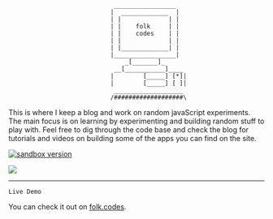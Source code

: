                                  _________________
                                |  _____________  |
                                | |             | |
                                | |    folk     | |
                                | |    codes    | |
                                | |             | |
                                | |_____________| |
                                |_________________|
                                    _[_______]_
                                 __[___________]____
                                |        [_____] [*]|
                                |        [_____] [ ]|
                                 ___________________
                                /###################\

This is where I keep a blog and work on random javaScript experiments.
The main focus is on learning by experimenting and building random stuff to play with.
Feel free to dig through the code base and check the blog for tutorials and videos on building
some of the apps you can find on the site.

[![sandbox version](https://img.shields.io/badge/dynamic/json?url=https%3A%2F%2Fraw.githubusercontent.com%2FZacharyFolk%2Fsandbox%2Fmaster%2Fclient%2Fpackage.json&query=%24.version&label=version)
](/CHANGELOG.md)

<img src="https://img.shields.io/github/commit-activity/m/zacharyfolk/sandbox" />

---

    Live Demo

You can check it out on [folk.codes](https://folk.codes).
